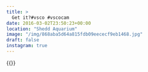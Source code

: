 ```yaml
---
title: >
  Get it?#vsco #vscocam
date: 2016-03-02T23:50:23+00:00
location: "Shedd Aquarium"
image: "/img/868aba5d64a815fdb09eececf9eb1468.jpg"
draft: false
instagram: true
---
```


{{<photo src="/img/868aba5d64a815fdb09eececf9eb1468.jpg">}}
